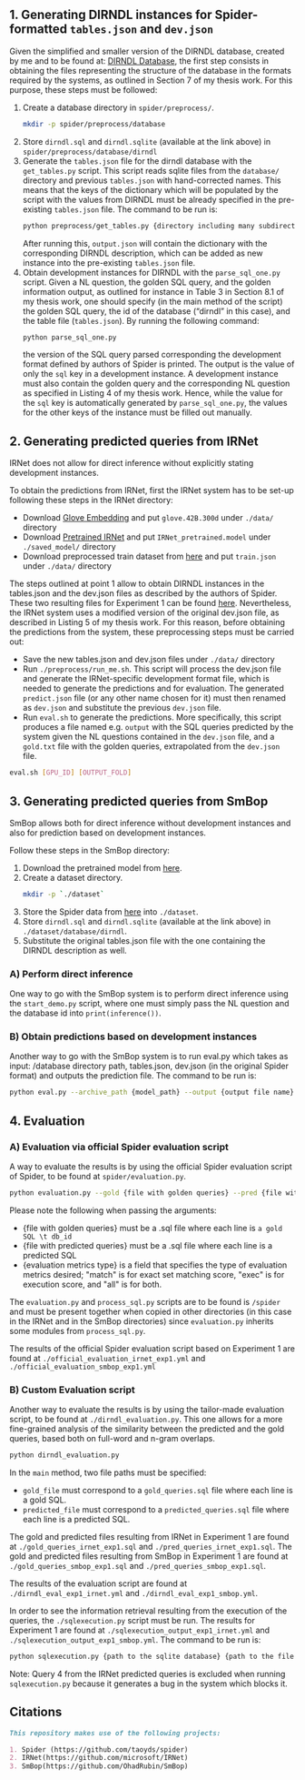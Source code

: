 ## 1. Generating DIRNDL instances for Spider-formatted `tables.json` and `dev.json`

Given the simplified and smaller version of the DIRNDL database, created by me and to be found at: [DIRNDL Database](https://drive.google.com/drive/folders/1reK5Lx7EgKV2ooR0cYOrBXOPUOId43lH?usp=drive_link), the first step consists in obtaining the files representing the structure of the database in the formats required by the systems, as outlined in Section 7 of my thesis work. For this purpose, these steps must be followed:

1. Create a database directory in `spider/preprocess/`.
   ```sh
   mkdir -p spider/preprocess/database
2. Store `dirndl.sql` and `dirndl.sqlite` (available at the link above) in `spider/preprocess/database/dirndl`
3. Generate the `tables.json` file for the dirndl database with the `get_tables.py` script. This script reads sqlite files from the `database/` directory and previous `tables.json` with hand-corrected names. This means that the keys of the dictionary which will be populated by the script with the values from DIRNDL must be already specified in the pre-existing `tables.json` file. The command to be run is:
    ```sh
    python preprocess/get_tables.py {directory including many subdirectories containing database.sqlite files} {output file name e.g. output.json} {existing tables.json file to be inherited}
    ```
    After running this, `output.json` will contain the dictionary with the corresponding DIRNDL description, which can be added as new instance into the pre-existing `tables.json` file.
4. Obtain development instances for DIRNDL with the `parse_sql_one.py` script. Given a NL question, the golden SQL query, and the golden information output, as outlined for instance in Table 3 in Section 8.1 of my thesis work, one should specify (in the main method of the script) the golden SQL query, the id of the database (“dirndl” in this case), and the table file (`tables.json`). By running the following command:
    ```sh
    python parse_sql_one.py
    ```
    the version of the SQL query parsed corresponding the development format defined by authors of Spider is printed. The output is the value of only the `sql` key in a development instance. A development instance must also contain the golden query and the corresponding NL question as specified in Listing 4 of my thesis work. Hence, while the value for the `sql` key is automatically generated by `parse_sql_one.py`, the values for the other keys of the instance must be filled out manually.

## 2. Generating predicted queries from IRNet

IRNet does not allow for direct inference without explicitly stating development instances.

To obtain the predictions from IRNet, first the IRNet system has to be set-up following these steps in the IRNet directory:

* Download [Glove Embedding](https://nlp.stanford.edu/data/wordvecs/glove.42B.300d.zip) and put `glove.42B.300d` under `./data/` directory
* Download [Pretrained IRNet](https://drive.google.com/open?id=1VoV28fneYss8HaZmoThGlvYU3A-aK31q) and put `IRNet_pretrained.model` under `./saved_model/` directory
* Download preprocessed train dataset from [here](https://drive.google.com/drive/folders/1reK5Lx7EgKV2ooR0cYOrBXOPUOId43lH?usp=drive_link) and put `train.json` under `./data/` directory

The steps outlined at point 1 allow to obtain DIRNDL instances in the tables.json and the dev.json files as described by the authors of Spider. These two resulting files for Experiment 1 can be found [here](https://drive.google.com/drive/folders/1DAtm1dUvHx8-auFl2gHaRk_qAhRe4GR5?usp=drive_link). Nevertheless, the IRNet system uses a modified version of the original dev.json file, as described in Listing 5 of my thesis work. For this reason, before obtaining the predictions from the system, these preprocessing steps must be carried out:

* Save the new tables.json and dev.json files under `./data/` directory
* Run `./preprocess/run_me.sh`. This script will process the dev.json file and generate the IRNet-specific development format file, which is needed to generate the predictions and for evaluation. The generated `predict.json` file (or any other name chosen for it) must then renamed as `dev.json` and substitute the previous `dev.json` file.
* Run `eval.sh` to generate the predictions. More specifically, this script produces a file named e.g. `output` with the SQL queries predicted by the system given the NL questions contained in the `dev.json` file, and a `gold.txt` file with the golden queries, extrapolated from the `dev.json` file. 
```sh
eval.sh [GPU_ID] [OUTPUT_FOLD]
```

## 3. Generating predicted queries from SmBop

SmBop allows both for direct inference without development instances and also for prediction based on development instances.

Follow these steps in the SmBop directory:

1. Download the pretrained model from [here](https://drive.google.com/file/d/1jdS7VJ5fB3ZUvokCOAosk-N5tAbi9BoI/view?usp=drive_link).
2. Create a dataset directory.
   ```sh
   mkdir -p `./dataset`
2. Store the Spider data from [here](https://drive.google.com/open?id=1YFV1GoLivOMlmunKW0nkzefKULO4wtrn) into `./dataset`.
3. Store `dirndl.sql` and `dirndl.sqlite` (available at the link above) in `./dataset/database/dirndl`.
4. Substitute the original tables.json file with the one containing the DIRNDL description as well.

### A) Perform direct inference

One way to go with the SmBop system is to perform direct inference using the `start_demo.py` script, where one must simply pass the NL question and the database id into `print(inference())`.

### B) Obtain predictions based on development instances

Another way to go with the SmBop system is to run eval.py which takes as input: /database directory path, tables.json, dev.json (in the original Spider format) and outputs the prediction file. The command to be run is:
```sh
python eval.py --archive_path {model_path} --output {output file name}
```

## 4. Evaluation

### A) Evaluation via official Spider evaluation script

A way to evaluate the results is by using the official Spider evaluation script of Spider, to be found at `spider/evaluation.py`.
```sh
python evaluation.py --gold {file with golden queries} --pred {file with predicted queries} --etype {evaluation metrics type} --db  {directory with databases}  --table {tables.json file}
```

Please note the following when passing the arguments:
- {file with golden queries} must be a .sql file where each line is `a gold SQL \t db_id`
- {file with predicted queries} must be a .sql file where each line is a predicted SQL
- {evaluation metrics type} is a field that specifies the type of evaluation metrics desired; "match" is for exact set matching score, "exec" is for execution score, and "all" is for both.

The `evaluation.py` and `process_sql.py` scripts are to be found is `/spider` and must be present together when copied in other directories (in this case in the IRNet and in the SmBop directories) since `evaluation.py` inherits some modules from `process_sql.py`.

The results of the official Spider evaluation script based on Experiment 1 are found at `./official_evaluation_irnet_exp1.yml` and `./official_evaluation_smbop_exp1.yml`

### B) Custom Evaluation script

Another way to evaluate the results is by using the tailor-made evaluation script, to be found at `./dirndl_evaluation.py`. This one allows for a more fine-grained analysis of the similarity between the predicted and the gold queries, based both on full-word and n-gram overlaps.
```sh
python dirndl_evaluation.py
```

In the `main` method, two file paths must be specified:
- `gold_file` must correspond to a `gold_queries.sql` file where each line is a gold SQL.
- `predicted_file` must correspond to a `predicted_queries.sql` file where each line is a predicted SQL.

The gold and predicted files resulting from IRNet in Experiment 1 are found at `./gold_queries_irnet_exp1.sql` and `./pred_queries_irnet_exp1.sql`.
The gold and predicted files resulting from SmBop in Experiment 1 are found at `./gold_queries_smbop_exp1.sql` and `./pred_queries_smbop_exp1.sql`.

The results of the evaluation script are found at `./dirndl_eval_exp1_irnet.yml` and `./dirndl_eval_exp1_smbop.yml`.

In order to see the information retrieval resulting from the execution of the queries, the `./sqlexecution.py` script must be run. The results for Experiment 1 are found at `./sqlexecution_output_exp1_irnet.yml` and `./sqlexecution_output_exp1_smbop.yml`. The command to be run is:

```sh
python sqlexecution.py {path to the sqlite database} {path to the file with predicted queries} {output file}
```

Note: Query 4 from the IRNet predicted queries is excluded when running `sqlexecution.py` because it generates a bug in the system which blocks it.

## Citations

```markdown
This repository makes use of the following projects:

1. Spider (https://github.com/taoyds/spider)
2. IRNet(https://github.com/microsoft/IRNet)
3. SmBop(https://github.com/OhadRubin/SmBop)



